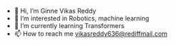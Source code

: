 - 👋 Hi, I’m Ginne Vikas Reddy
- 👀 I’m interested in Robotics, machine learning
- 🌱 I’m currently learning Transformers 
- 📫 How to reach me vikasreddy636@rediffmail.com

<!---
vikasreddy636/vikasreddy636 is a ✨ special ✨ repository because its `README.md` (this file) appears on your GitHub profile.
You can click the Preview link to take a look at your changes.
--->
